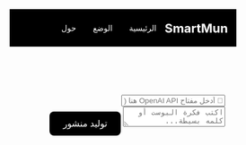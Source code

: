 <!DOCTYPE html>
<html lang="ar" dir="rtl">
<head>
  <meta charset="UTF-8">
  <meta name="viewport" content="width=device-width, initial-scale=1.0">
  <title>SmartMun</title>
  <link href="https://fonts.googleapis.com/css2?family=Cairo&display=swap" rel="stylesheet">
  <style>
    * {
      box-sizing: border-box;
    }

    body {
      font-family: 'Cairo', sans-serif;
      margin: 0;
      background-color: #fff;
      color: #000;
    }

    header {
      background-color: #000;
      color: #fff;
      padding: 15px;
      display: flex;
      justify-content: space-between;
      align-items: center;
      position: relative;
    }

    .logo {
      font-size: 22px;
      font-weight: bold;
    }

    .menu-toggle {
      font-size: 24px;
      cursor: pointer;
      background: none;
      border: none;
      color: white;
    }

    nav {
      display: none;
      flex-direction: column;
      background-color: #000;
      position: absolute;
      top: 100%;
      right: 0;
      width: 100%;
      animation: slideDown 0.3s ease forwards;
    }

    nav a {
      padding: 10px 15px;
      color: white;
      text-decoration: none;
      border-top: 1px solid #333;
    }

    nav a:hover {
      background-color: #222;
    }

    .show {
      display: flex;
    }

    @keyframes slideDown {
      from {
        opacity: 0;
        transform: translateY(-10px);
      }
      to {
        opacity: 1;
        transform: translateY(0);
      }
    }

    @media(min-width: 768px) {
      nav {
        display: flex !important;
        position: static;
        flex-direction: row;
        background: none;
        animation: none;
      }
      .menu-toggle {
        display: none;
      }
      nav a {
        border: none;
        color: white;
      }
    }

    main {
      padding: 30px 20px;
      max-width: 600px;
      margin: auto;
    }

    textarea, input[type="text"] {
      width: 100%;
      padding: 12px;
      margin-bottom: 10px;
      border: 1px solid #ccc;
      border-radius: 8px;
      font-size: 16px;
    }

    button {
      padding: 12px 24px;
      background-color: #000;
      color: #fff;
      font-size: 16px;
      border: none;
      border-radius: 8px;
      cursor: pointer;
    }

    button:hover {
      background-color: #333;
    }

    .post {
      margin-top: 20px;
      background: #f0f0f0;
      padding: 15px;
      border-radius: 8px;
      color: #000;
      white-space: pre-wrap;
    }

    .copy-btn {
      margin-top: 10px;
      background-color: #444;
      color: #fff;
      border: none;
      padding: 10px;
      border-radius: 6px;
      cursor: pointer;
    }
  </style>
</head>
<body>
  <header>
    <div class="logo">SmartMun</div>
    <button class="menu-toggle" onclick="toggleMenu()">☰</button>
    <nav id="nav">
      <a href="index.html">الرئيسية</a>
      <a href="#" onclick="toggleTheme()">الوضع</a>
      <a href="about.html">حول</a>
    </nav>
  </header>

  <main>
    <input id="apiKey" type="text" placeholder="🔐 أدخل مفتاح OpenAI API هنا (سرّياً)" />
    <textarea id="inputText" placeholder="اكتب فكرة البوست أو كلمه بسيطة..."></textarea>
    <button onclick="generatePost()">توليد منشور</button>
    <div id="postOutput" class="post" style="display:none;"></div>
    <button class="copy-btn" onclick="copyPost()" style="display:none;">نسخ المنشور</button>
  </main>

  <script>
    function toggleMenu() {
      const nav = document.getElementById('nav');
      nav.classList.toggle('show');
    }

    function toggleTheme() {
      const body = document.body;
      if (body.style.backgroundColor === 'black') {
        body.style.backgroundColor = 'white';
        body.style.color = 'black';
      } else {
        body.style.backgroundColor = 'black';
        body.style.color = 'white';
      }
    }

    function copyPost() {
      const post = document.getElementById("postOutput").innerText;
      navigator.clipboard.writeText(post).then(() => {
        alert("تم نسخ المنشور!");
      });
    }

    async function generatePost() {
      const apiKey = document.getElementById("apiKey").value.trim();
      const input = document.getElementById("inputText").value.trim();
      const output = document.getElementById("postOutput");
      const copyBtn = document.querySelector(".copy-btn");

      if (!apiKey || !input) {
        alert("رجاءً أدخل الـ API Key والفكرة!");
        return;
      }

      output.innerText = "⏳ جاري توليد البوست...";
      output.style.display = "block";

      const response = await fetch("https://api.openai.com/v1/chat/completions", {
        method: "POST",
        headers: {
          "Content-Type": "application/json",
          "Authorization": "Bearer " + apiKey,
        },
        body: JSON.stringify({
          model: "gpt-3.5-turbo",
          messages: [
            { role: "system", content: "اكتب منشور بسيط باللهجة العدنية حسب الموضوع." },
            { role: "user", content: input }
          ],
          max_tokens: 150,
        }),
      });

      const data = await response.json();

      if (data.choices && data.choices.length > 0) {
        output.innerText = data.choices[0].message.content.trim();
        copyBtn.style.display = "inline-block";
        new Audio("https://cdn.pixabay.com/download/audio/2023/03/06/audio_c73d42b2e2.mp3?filename=interface-124464.mp3").play();
      } else {
        output.innerText = "⚠️ حصلت مشكلة في التوليد... تأكد من الـ API Key.";
      }
    }
  </script>
</body>
</html>
